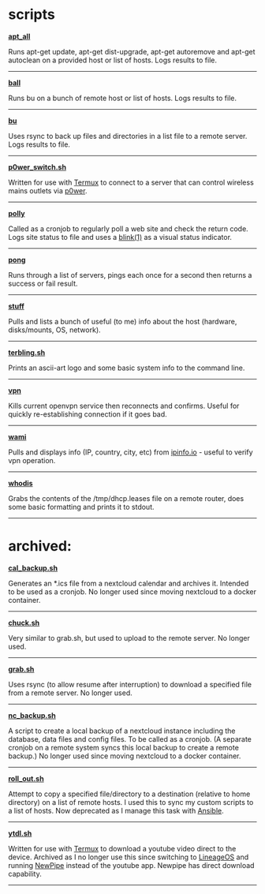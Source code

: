 # scripts

[**apt_all**][link_repo_apt_all]

Runs apt-get update, apt-get dist-upgrade, apt-get autoremove and apt-get autoclean on a provided host or list of hosts.  Logs results to file.

---

[**ball**][link_repo_ball]

Runs bu on a bunch of remote host or list of hosts.  Logs results to file.

---

[**bu**][link_repo_bu]

Uses rsync to back up files and directories in a list file to a remote server.  Logs results to file.

---

[**p0wer\_switch.sh**][link_repo_p0wer_switch.sh]

Written for use with [Termux][link_web_termux] to connect to a server that can control wireless mains outlets via [p0wer][link_gitlab_clewsy_p0wer].

---
[**polly**][link_repo_polly]

Called as a cronjob to regularly poll a web site and check the return code.  Logs site status to file and uses a [blink(1)][link_web_blink1] as a visual status indicator.

---

[**pong**][link_repo_pong]

Runs through a list of servers, pings each once for a second then returns a success or fail result.

---

[**stuff**][link_repo_stuff]

Pulls and lists a bunch of useful (to me) info about the host (hardware, disks/mounts, OS, network).

---

[**terbling.sh**][link_repo_terbling.sh]

Prints an ascii-art logo and some basic system info to the command line.

---

[**vpn**][link_repo_vpn]

Kills current openvpn service then reconnects and confirms.  Useful for quickly re-establishing connection if it goes bad.

---

[**wami**][link_repo_wami]

Pulls and displays info (IP, country, city, etc) from [ipinfo.io][link_web_ipinfo] - useful to verify vpn operation.

---

[**whodis**][link_repo_whodis]

Grabs the contents of the /tmp/dhcp.leases file on a remote router, does some basic formatting and prints it to stdout.

---

# archived:

[**cal\_backup.sh**][link_repo_archive_cal_backup.sh]

Generates an \*.ics file from a nextcloud calendar and archives it.  Intended to be used as a cronjob.  No longer used since moving nextcloud to a docker container.

---

[**chuck.sh**][link_repo_archive_chuck.sh]

Very similar to grab.sh, but used to upload to the remote server.  No longer used.

---

[**grab.sh**][link_repo_archive_grab.sh]

Uses rsync (to allow resume after interruption) to download a specified file from a remote server.  No longer used.

---

[**nc\_backup.sh**][link_repo_archive_nc_backup.sh]

A script to create a local backup of a nextcloud instance including the database, data files and config files.  To be called as a cronjob.  (A separate cronjob on a remote system syncs this local backup to create a remote backup.)  No longer used since moving nextcloud to a docker container.

---

[**roll_out.sh**][link_repo_archive_roll_out.sh]

Attempt to copy a specified file/directory to a destination (relative to home directory) on a list of remote hosts.  I used this to sync my custom scripts to a list of hosts.  Now deprecated as I manage this task with [Ansible][link_web_ansible].

---

[**ytdl.sh**][link_repo_Archive_ytdl.sh]

Written for use with [Termux][link_web_termux] to download a youtube video direct to the device.  Archived as I no longer use this since switching to [LineageOS][link_web_lineageos] and running [NewPipe][link_web_newpipe] instead of the youtube app.  Newpipe has direct download capability.

---

[link_repo_apt_all]:apt_all
[link_repo_ball]:ball
[link_repo_bu]:bu
[link_repo_p0wer_switch.sh]:p0wer_switch.sh
[link_repo_polly]:polly
[link_repo_pong]:pong
[link_repo_stuff]:stuff
[link_repo_terbling.sh]:terbling.sh
[link_repo_vpn]:vpn
[link_repo_wami]:wami
[link_repo_whodis]:whodis
[link_repo_archive_cal_backup.sh]:archive/cal_backup.sh
[link_repo_archive_chuck.sh]:archive/chuck.sh
[link_repo_archive_grab.sh]:archive/grab.sh
[link_repo_archive_nc_backup.sh]:archive/nc_backup.sh
[link_repo_archive_roll_out.sh]:archive/roll_out.sh
[link_repo_archive_ytdl.sh]:archive/ytdl.sh
[link_gitlab_clewsy_p0wer]:https://gitlab.com/clewsy/p0wer
[link_web_termux]:https://termux.com/
[link_web_blink1]:https://blink1.thingm.com/
[link_web_ipinfo]:https://ipinfo.io/
[link_web_lineageos]:https://lineageos.org/
[link_web_newpipe]:https://newpipe.schabi.org/
[link_web_ansible]:https://docs.ansible.com/
